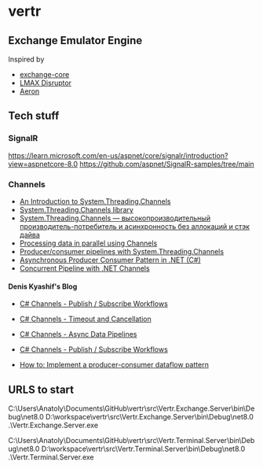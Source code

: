 # vertr

## Exchange Emulator Engine 

Inspired by

- [exchange-core](https://github.com/exchange-core/exchange-core)
- [LMAX Disruptor](https://github.com/LMAX-Exchange/disruptor)
- [Aeron](https://github.com/real-logic/aeron)


## Tech stuff

### SignalR

https://learn.microsoft.com/en-us/aspnet/core/signalr/introduction?view=aspnetcore-8.0
https://github.com/aspnet/SignalR-samples/tree/main

### Channels

- [An Introduction to System.Threading.Channels](https://devblogs.microsoft.com/dotnet/an-introduction-to-system-threading-channels/)
- [System.Threading.Channels library](https://learn.microsoft.com/en-us/dotnet/core/extensions/channels)
- [System.Threading.Channels — высокопроизводительный производитель-потребитель и асинхронность без аллокаций и стэк дайва](https://habr.com/ru/post/508726/)
- [Processing data in parallel using Channels](https://maciejz.dev/processing-data-in-parallel-channels/)
- [Producer/consumer pipelines with System.Threading.Channels](https://blog.maartenballiauw.be/post/2020/08/26/producer-consumer-pipelines-with-system-threading-channels.html)
- [Asynchronous Producer Consumer Pattern in .NET (C#)](https://www.dotnetcurry.com/dotnetcore/1509/async-dotnetcore-pattern)
- [Concurrent Pipeline with .NET Channels](https://www.rickyterrell.com/?p=247)

#### Denis Kyashif's Blog
- [C# Channels - Publish / Subscribe Workflows](https://deniskyashif.com/2019/12/08/csharp-channels-part-1/)
- [C# Channels - Timeout and Cancellation](https://deniskyashif.com/2019/12/11/csharp-channels-part-2/)
- [C# Channels - Async Data Pipelines](https://deniskyashif.com/2020/01/07/csharp-channels-part-3/)

- [C# Channels - Publish / Subscribe Workflows](https://deniskyashif.com/2019/12/08/csharp-channels-part-1/)
- [How to: Implement a producer-consumer dataflow pattern](https://learn.microsoft.com/en-us/dotnet/standard/parallel-programming/how-to-implement-a-producer-consumer-dataflow-pattern)


 
 ## URLS to start

C:\Users\Anatoly\Documents\GitHub\vertr\src\Vertr.Exchange.Server\bin\Debug\net8.0
D:\workspace\vertr\src\Vertr.Exchange.Server\bin\Debug\net8.0
.\Vertr.Exchange.Server.exe


C:\Users\Anatoly\Documents\GitHub\vertr\src\Vertr.Terminal.Server\bin\Debug\net8.0
D:\workspace\vertr\src\Vertr.Terminal.Server\bin\Debug\net8.0
.\Vertr.Terminal.Server.exe

